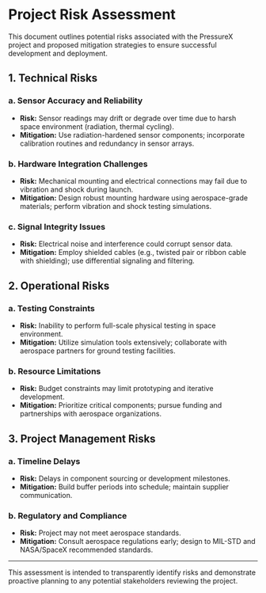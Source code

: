 # Project Risk Assessment

This document outlines potential risks associated with the PressureX project and proposed mitigation strategies to ensure successful development and deployment.

## 1. Technical Risks

### a. Sensor Accuracy and Reliability
- **Risk:** Sensor readings may drift or degrade over time due to harsh space environment (radiation, thermal cycling).
- **Mitigation:** Use radiation-hardened sensor components; incorporate calibration routines and redundancy in sensor arrays.

### b. Hardware Integration Challenges
- **Risk:** Mechanical mounting and electrical connections may fail due to vibration and shock during launch.
- **Mitigation:** Design robust mounting hardware using aerospace-grade materials; perform vibration and shock testing simulations.

### c. Signal Integrity Issues
- **Risk:** Electrical noise and interference could corrupt sensor data.
- **Mitigation:** Employ shielded cables (e.g., twisted pair or ribbon cable with shielding); use differential signaling and filtering.

## 2. Operational Risks

### a. Testing Constraints
- **Risk:** Inability to perform full-scale physical testing in space environment.
- **Mitigation:** Utilize simulation tools extensively; collaborate with aerospace partners for ground testing facilities.

### b. Resource Limitations
- **Risk:** Budget constraints may limit prototyping and iterative development.
- **Mitigation:** Prioritize critical components; pursue funding and partnerships with aerospace organizations.

## 3. Project Management Risks

### a. Timeline Delays
- **Risk:** Delays in component sourcing or development milestones.
- **Mitigation:** Build buffer periods into schedule; maintain supplier communication.

### b. Regulatory and Compliance
- **Risk:** Project may not meet aerospace standards.
- **Mitigation:** Consult aerospace regulations early; design to MIL-STD and NASA/SpaceX recommended standards.

---

This assessment is intended to transparently identify risks and demonstrate proactive planning to any potential stakeholders reviewing the project.

